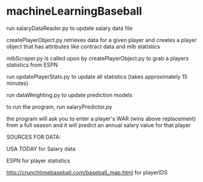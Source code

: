 # machineLearningBaseball


run salaryDataReader.py to update salary data file

createPlayerObject.py retrieves data for a given player and creates a player object that
has attributes like contract data and mlb statistics

mlbScraper.py is called upon by createPlayerObject.py to grab a players statistics from ESPN

run updatePlayerStats.py to update all statistics (takes approximately 15 minutes)

run dataWeighting.py to update prediction models

to run the program, run salaryPredictor.py

the program will ask you to enter a player's WAR (wins above replacement) from a full season and it will
predict an annual salary value for that player



SOURCES FOR DATA:

	
USA TODAY for Salary data

ESPN for player statistics

http://crunchtimebaseball.com/baseball_map.html for playerIDS